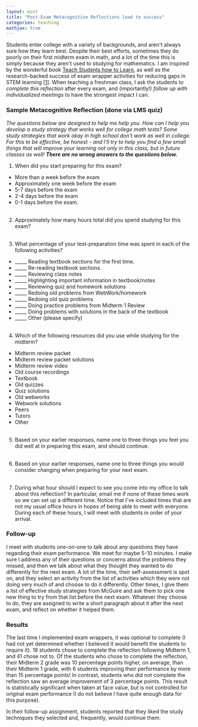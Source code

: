 ```yaml
---
layout: post
title: "Post-Exam Metacognitive Reflections lead to success"
categories: teaching
mathjax: true
---
```


Students enter college with a variety of backgrounds, and aren't always sure how they learn best. Despite their best efforts, sometimes they do poorly on their first midterm exam in math, and a lot of the time this is simply because they aren't used to studying for mathematics. I am inspired by the wonderful book [Teach Students how to Learn](https://styluspub.presswarehouse.com/browse/book/9781620363164/Teach-Students-How-to-Learn), as well as the research-backed success of exam wrapper activities for reducing gaps in STEM learning \[[1](https://onlinelibrary.wiley.com/doi/full/10.1002/cc.20525)\]. When teaching a freshman class, I ask the students to *complete this reflection* after every exam, and (importantly!) *follow up with individualized meetings* to have the strongest impact I can.

### Sample Metacognitive Reflection (done via LMS quiz) 

*The questions below are designed to help me help you. How can I help you develop a study strategy that works well for college math tests? Some study strategies that work okay in high school don't work as well in college. For this to be effective, be honest - and I'll try to help you find a few small things that will improve your learning not only in this class, but in future classes as well! **There are no wrong answers to the questions below.***

1. When did you start preparing for this exam? 
* More than a week before the exam 
* Approximately one week before the exam
* 5-7 days before the exam 
* 2-4 days before the exam
* 0-1 days before the exam. <br><br>

2. Approximately how many hours total did you spend studying for this exam? <br><br>

3. What percentage of your test-preparation time was spent in each of the following activities? 
* _____ Reading textbook sections for the first time.
* _____ Re-reading textbook sections.
* _____ Reviewing class notes
* _____ Highlighting important information in textbook/notes
* _____ Reviewing quiz and homework solutions
* _____ Redoing old problems from WebWork/homework 
* _____ Redoing old quiz problems
* _____ Doing practice problems from Midterm 1 Review 
* _____ Doing problems with solutions in the back of the textbook 
* _____ Other (please specify)  <br><br> 

4. Which of the following resources did you use while studying for the midterm? 
* Midterm review packet
* Midterm review packet solutions 
* Midterm review video
* Old course recordings
* Textbook 
* Old quizzes
* Quiz solutions
* Old webworks
* Webwork solutions
* Peers
* Tutors 
* Other <br><br>

5. Based on your earlier responses, name one to three things you feel you did well at in preparing this exam, and should continue. <br><br>

6. Based on your earlier responses, name one to three things you would consider changing when preparing for your next exam. <br><br>

7. During what hour should I expect to see you come into my office to talk about this reflection? In particular, email me if none of these times work so we can set up a different time. Notice that I've included times that are not my usual office hours in hopes of being able to meet with everyone. During each of these hours, I will meet with students in order of your arrival. 


### Follow-up

I meet with students one-on-one to talk about any questions they have regarding their exam performance. We meet for maybe 5-10 minutes. I make sure I address any of their questions or concerns about the problems they missed, and then we talk about what they thought they wanted to do differently for the next exam. A lot of the time, their self-assessment is spot on, and they select an activity from the list of activities which they were not doing very much of and choose to do it differently. Other times, I give them a list of effective study strategies from McGuire and ask them to pick one new thing to try from that list before the next exam. Whatever they choose to do, they are assigned to write a short paragraph about it after the next exam, and reflect on whether it helped them. 


### Results 

The last time I implemented exam wrappers, it was optional to complete (I had not yet determined whether I believed it would benefit the students to require it). 18 students chose to complete the reflection following Midterm 1, and 41 chose not to. Of the students who chose to complete the reflection, their Midterm 2 grade was 10 percentage points higher, on average, than their Midterm 1 grade, with 6 students improving their performance by more than 15 percentage points! In contrast, students who did not complete the reflection saw an average improvement of 3 percentage points. This result is statistically significant when taken at face value, but is not controlled for original exam performance (I do not believe I have quite enough data for this purpose). 

In their follow-up assignment, students reported that they liked the study techniques they selected and, frequently, would continue them. 